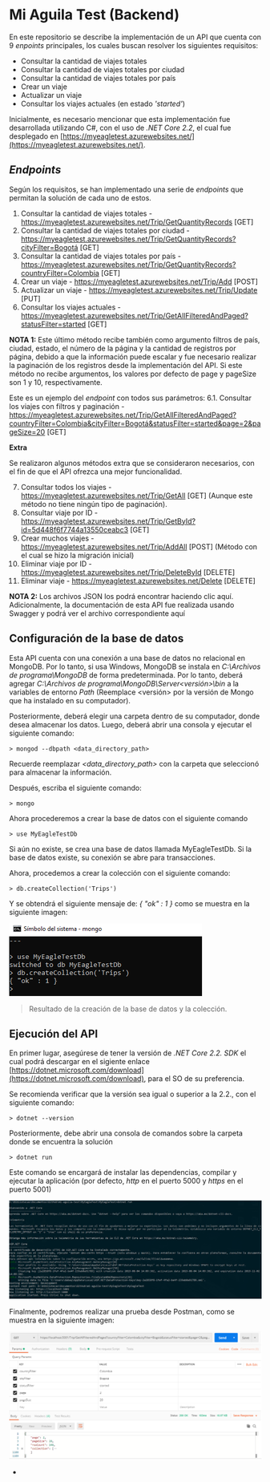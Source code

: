 # Mi Aguila Test (Backend)
En este repositorio se describe la implementación de un API que cuenta con 9 *enpoints* principales, los cuales buscan resolver los siguientes requisitos:

- Consultar la cantidad de viajes totales
- Consultar la cantidad de viajes totales por ciudad
- Consultar la cantidad de viajes totales por país
- Crear un viaje
- Actualizar un viaje
- Consultar los viajes actuales (en estado *'started'*)

Inicialmente, es necesario mencionar que esta implementación fue desarrollada utilizando C#, con el uso de *.NET Core 2.2*, el cual fue desplegado en [https://myeagletest.azurewebsites.net/](https://myeagletest.azurewebsites.net/).

## *Endpoints*
Según los requisitos, se han implementado una serie de *endpoints* que permitan la solución de cada uno de estos.

1. Consultar la cantidad de viajes totales - https://myeagletest.azurewebsites.net/Trip/GetQuantityRecords [GET]
2. Consultar la cantidad de viajes totales por ciudad - https://myeagletest.azurewebsites.net/Trip/GetQuantityRecords?cityFilter=Bogotá [GET]
3. Consultar la cantidad de viajes totales por país - https://myeagletest.azurewebsites.net/Trip/GetQuantityRecords?countryFilter=Colombia [GET]
4. Crear un viaje - https://myeagletest.azurewebsites.net/Trip/Add [POST]
5. Actualizar un viaje - https://myeagletest.azurewebsites.net/Trip/Update [PUT]
6. Consultar los viajes actuales - https://myeagletest.azurewebsites.net/Trip/GetAllFilteredAndPaged?statusFilter=started [GET]

**NOTA 1:** Este último método recibe también como argumento filtros de país, ciudad, estado, el número de la página y la cantidad de registros por página, debido a que la información puede escalar y fue necesario realizar la paginación de los registros desde la implementación del API. Si este método no recibe argumentos, los valores por defecto de page y pageSize son 1 y 10, respectivamente.

Este es un ejemplo del *endpoint* con todos sus parámetros:
6.1. Consultar los viajes con filtros y paginación - https://myeagletest.azurewebsites.net/Trip/GetAllFilteredAndPaged?countryFilter=Colombia&cityFilter=Bogotá&statusFilter=started&page=2&pageSize=20 [GET]

**Extra**

Se realizaron algunos métodos extra que se consideraron necesarios, con el fin de que el API ofrezca una mejor funcionalidad.

7. Consultar todos los viajes - https://myeagletest.azurewebsites.net/Trip/GetAll [GET] (Aunque este método no tiene ningún tipo de paginación).
8. Consultar viaje por ID - https://myeagletest.azurewebsites.net/Trip/GetById?id=5d448f6f7744a13550ceabc3 [GET]
9. Crear muchos viajes - https://myeagletest.azurewebsites.net/Trip/AddAll [POST] (Método con el cual se hizo la migración inicial)
10. Eliminar viaje por ID - https://myeagletest.azurewebsites.net/Trip/DeleteById [DELETE]
11. Eliminar viaje - https://myeagletest.azurewebsites.net/Delete [DELETE]

**NOTA 2:** Los archivos JSON los podrá encontrar haciendo clic aquí. Adicionalmente, la documentación de esta API fue realizada usando Swagger y podrá ver el archivo correspondiente aquí

## Configuración de la base de datos
Esta API cuenta con una conexión a una base de datos no relacional en MongoDB. Por lo tanto, si usa Windows, MongoDB se instala en *C:\Archivos de programa\MongoDB* de forma predeterminada. Por lo tanto, deberá agregar *C:\Archivos de programa\MongoDB\Server\<versión>\bin* a la variables de entorno *Path* (Reemplace <versión> por la versión de Mongo que ha instalado en su computador). 

Posteriormente, deberá elegir una carpeta dentro de su computador, donde desea almacenar los datos. Luego, deberá abrir una consola y ejecutar el siguiente comando:

```
> mongod --dbpath <data_directory_path>
```
Recuerde reemplazar *<data_directory_path>* con la carpeta que seleccionó para almacenar la información.

Después, escriba el siguiente comando:

```
> mongo
```

Ahora procederemos a crear la base de datos con el siguiente comando

```
> use MyEagleTestDb
```

Si aún no existe, se crea una base de datos llamada MyEagleTestDb. Si la base de datos existe, su conexión se abre para transacciones.

Ahora, procedemos a crear la colección con el siguiente comando:

```
> db.createCollection('Trips')
```
Y se obtendrá el siguiente mensaje de: *{ "ok" : 1 }* como se muestra en la siguiente imagen:

![MongoDB](Database.PNG)
> Resultado de la creación de la base de datos y la colección.

## Ejecución del API

En primer lugar, asegúrese de tener la versión de *.NET Core 2.2. SDK* el cual podrá descargar en el sigiente enlace [https://dotnet.microsoft.com/download](https://dotnet.microsoft.com/download), para el SO de su preferencia.

Se recomienda verificar que la versión sea igual o superior a la 2.2., con el siguiente comando:
```
> dotnet --version
```

Posteriormente, debe abrir una consola de comandos sobre la carpeta donde se encuentra la solución
```
> dotnet run
```
Este comando se encargará de instalar las dependencias, compilar y ejecutar la aplicación (por defecto, *http* en el puerto 5000 y *https* en el puerto 5001)

![DotNetRun](dotnet-run.PNG)

Finalmente, podremos realizar una prueba desde Postman, como se muestra en la siguiente imagen:

![Ejemplo](ExamplePostman.PNG)

-






